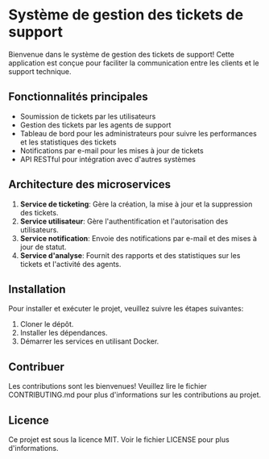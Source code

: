 # Système de gestion des tickets de support

Bienvenue dans le système de gestion des tickets de support! Cette application est conçue pour faciliter la communication entre les clients et le support technique. 

## Fonctionnalités principales
- Soumission de tickets par les utilisateurs
- Gestion des tickets par les agents de support
- Tableau de bord pour les administrateurs pour suivre les performances et les statistiques des tickets
- Notifications par e-mail pour les mises à jour de tickets
- API RESTful pour intégration avec d'autres systèmes

## Architecture des microservices
1. **Service de ticketing**: Gère la création, la mise à jour et la suppression des tickets.
2. **Service utilisateur**: Gère l'authentification et l'autorisation des utilisateurs.
3. **Service notification**: Envoie des notifications par e-mail et des mises à jour de statut.
4. **Service d'analyse**: Fournit des rapports et des statistiques sur les tickets et l'activité des agents.

## Installation
Pour installer et exécuter le projet, veuillez suivre les étapes suivantes:
1. Cloner le dépôt.
2. Installer les dépendances.
3. Démarrer les services en utilisant Docker.

## Contribuer
Les contributions sont les bienvenues! Veuillez lire le fichier CONTRIBUTING.md pour plus d'informations sur les contributions au projet.

## Licence
Ce projet est sous la licence MIT. Voir le fichier LICENSE pour plus d'informations.